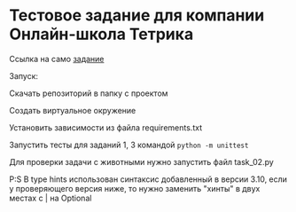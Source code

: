 # Тестовое задание для компании Онлайн-школа Тетрика

Ссылка на само [задание](https://docs.google.com/document/d/1Y_JYZmbKUmJEkGp9bdJz6SjtaFXuJNrRrxHN1dXnPzY/edit?usp=sharing)

Запуск:

Скачать репозиторий в папку с проектом

Создать виртуальное окружение

Установить зависимости из файла requirements.txt

Запустить тесты для заданий 1, 3 командой `python -m unittest`

Для проверки задачи с животными нужно запустить файл task_02.py

P:S
В type hints использован синтаксис добавленный в версии 3.10, 
если у проверяющего версия ниже, то нужно заменить "хинты" в двух местах с | на Optional